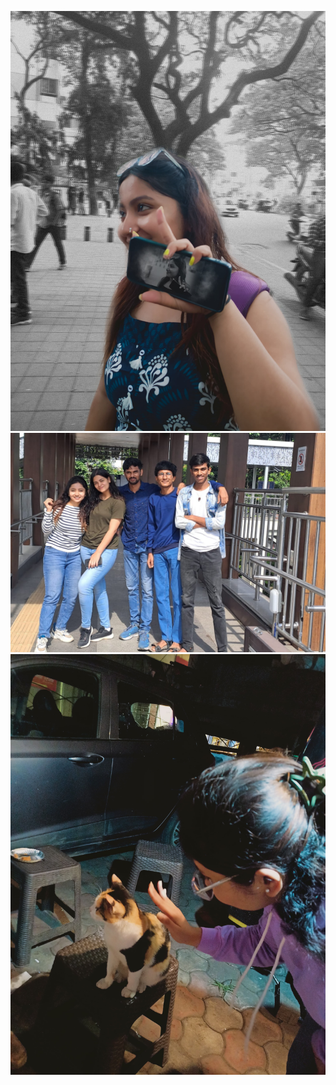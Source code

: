 ![image alt](https://github.com/Thekhandare/ajayk/blob/d0dd9e337a26eca50d03e05800a4ad701abf7b64/3%20(1).jpg)
![image alt](https://github.com/Thekhandare/ajayk/blob/8d9fb3c48090cb9baa207347f48103402eb91620/3%20(2).jpg)
![image alt](https://github.com/Thekhandare/ajayk/blob/a970c2f3b96ed8682cb347d9b73dd960589bd3a5/3%20(3).jpg)
